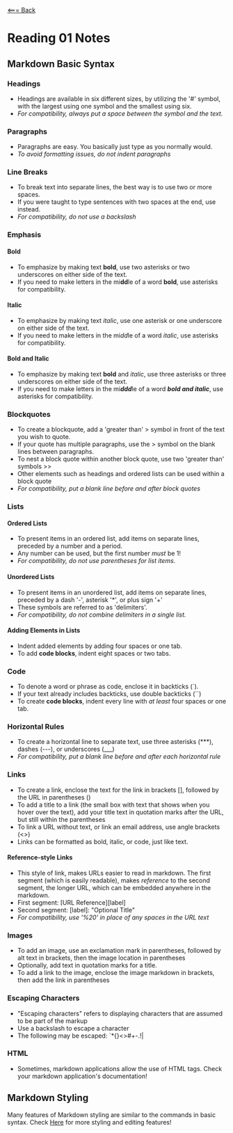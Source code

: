 [<=== Back](readme.md)

# Reading 01 Notes

## Markdown Basic Syntax

### Headings
- Headings are available in six different sizes, by utilizing the '#' symbol, with the largest using one symbol and the smallest using six.
- *For compatibility, always put a space between the symbol and the text.*

### Paragraphs
- Paragraphs are easy. You basically just type as you normally would.
- *To avoid formatting issues, do not indent paragraphs*

### Line Breaks
- To break text into separate lines, the best way is to use two or more spaces.
- If you were taught to type sentences with two spaces at the end, use <br> instead.
- *For compatibility, do not use a backslash*

### Emphasis
#### Bold
- To emphasize by making text **bold**, use two asterisks or two underscores on either side of the text.
- If you need to make letters in the mi**dd**le of a word **bold**, use asterisks for compatibility.

#### Italic
- To emphasize by making text *italic*, use one asterisk or one underscore on either side of the text.
- If you need to make letters in the mi*dd*le of a word *italic*, use asterisks for compatibility.

#### Bold and Italic
- To emphasize by making text **bold** and *italic*, use three asterisks or three underscores on either side of the text.
- If you need to make letters in the mi***ddd***le of a word ***bold and italic***, use asterisks for compatibility.

### Blockquotes
- To create a blockquote, add a 'greater than' > symbol in front of the text you wish to quote.
- If your quote has multiple paragraphs, use the > symbol on the blank lines between paragraphs.
- To nest a block quote within another block quote, use two 'greater than' symbols >>
- Other elements such as headings and ordered lists can be used within a block quote
- *For compatibility, put a blank line before and after block quotes*

### Lists

#### Ordered Lists
- To present items in an ordered list, add items on separate lines, preceded by a number and a period.
- Any number can be used, but the first number *must* be 1!
- *For compatibility, do not use parentheses for list items.*

#### Unordered Lists
- To present items in an unordered list, add items on separate lines, preceded by a dash '-', asterisk '*', or plus sign '+' 
- These symbols are referred to as 'delimiters'.
- *For compatibility, do not combine delimiters in a single list.*

#### Adding Elements in Lists
- Indent added elements by adding four spaces or one tab.
- To add **code blocks**, indent eight spaces or two tabs.

### Code
- To denote a word or phrase as code, enclose it in backticks (`).
- If your text already includes backticks, use double backticks (``)
- To create **code blocks**, indent every line with *at least* four spaces or one tab.

### Horizontal Rules
- To create a horizontal line to separate text, use three asterisks (***), dashes (---), or underscores (___) 
- *For compatibility, put a blank line before and after each horizontal rule*

### Links
- To create a link, enclose the text for the link in brackets [], followed by the URL in parentheses ()
- To add a title to a link (the small box with text that shows when you hover over the text), add your title text in quotation marks after the URL, but still within the parentheses
- To link a URL without text, or link an email address, use angle brackets (<>)
- Links can be formatted as bold, italic, or code, just like text.

#### Reference-style Links
- This style of link, makes URLs easier to read in markdown. The first segment (which is easily readable), makes *reference* to the second segment, the longer URL, which can be embedded anywhere in the markdown.
- First segment: [URL Reference][label]
- Second segment: [label]: <URL> "Optional Title"
- *For compatibility, use '%20' in place of any spaces in the URL text*
  
### Images
  - To add an image, use an exclamation mark in parentheses, followed by alt text in brackets, then the image location in parentheses
  - Optionally, add text in quotation marks for a title.
  - To add a link to the image, enclose the image markdown in brackets, then add the link in parentheses
  
### Escaping Characters
  - "Escaping characters" refers to displaying characters that are assumed to be part of the markup
  - Use a backslash to escape a character
  - The following may be escaped: \`*{}<>[]()#+-.!|
  
### HTML
  - Sometimes, markdown applications allow the use of HTML tags. Check your markdown application's documentation!
  
## Markdown Styling
  
  Many features of Markdown styling are similar to the commands in basic syntax.
  Check [Here](https://docs.github.com/en/get-started/writing-on-github/getting-started-with-writing-and-formatting-on-github/basic-writing-and-formatting-syntax) for more styling and editing features! 
